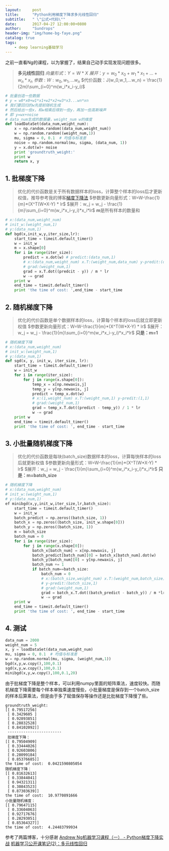 ```yaml
---
layout:     post
title:      "Python利用梯度下降求多元线性回归"
subtitle:   " \"公式+代码\""
date:       2017-04-27 12:00:00+0800
author:     "Sundrops"
header-img: "img/home-bg-faye.png"
catalog: true
tags:
    - deep learning基础学习
---
```


之前一直看Ng的课程，以为掌握了，结果自己动手实现发现问题很多。
> **多元线性回归**
$向量形式：Y=W*X$
$展开：y = w_0*x_0+w_1*x_1+...+w_n*x_n$
$参数:W: w_0,w_1,...w_n$
$代价函数：J(w_0,w_1,...w_n) = \frac{1}{2m}\sum_{i=0}^m(w_i*x_i-y_i)$

``` python
# 批量创造一些数据
# y = w0*x0+w1*x1+w2*x2+w3*x3...wn*xn
# 我们要回归的w先提前随机生成
# 然后给出一些x，和w相乘后得到一些y，再加一些高斯噪声
# 即 y=wx+noise
# data_num生成的数据量，weight_num w的维度
def loadDataSet(data_num,weight_num):
    x = np.random.random((data_num,weight_num))
    w = np.random.random((weight_num,1))
    mu, sigma = 0, 0.1  # 均值与标准差
    noise = np.random.normal(mu, sigma, (data_num, 1))
    y = x.dot(w)+ noise
    print 'groundtruth_weight:'
    print w
    return x, y
```
##  1. 批梯度下降 ##
> 优化的代价函数是关于所有数据样本的loss，计算整个样本的loss后才更新权值，推导参考我的博客[梯度下降法](http://blog.csdn.net/u013010889/article/details/61658311)
> $参数更新向量形式：W=W-\frac{1}{m}*(X^T(W*X-Y) * lr$
$展开：w_j = w_j - \frac{1}{m}\sum_{i=0}^m(w_i*x_i-y_i)*x_i*lr$
**m**是所有样本的数量和

``` python
# x:(data_num,weight_num)
# init_w:(weight_num,1)
# y:(data_num,1)
def bgd(x,init_w,y,iter_size,lr):
	start_time = timeit.default_timer()
    w = init_w
    m = x.shape[0]
    for i in range(iter_size):
        predict = x.dot(w) # predict:(data_num,1)
        # x:(data_num,weight_num) x.T:(weight_num,data_num) y-predit:(data_num,1)
        # grad:(weight_num,1)
        grad = x.T.dot((predcit - y)) / m * lr
        w -= grad
    print w
    end_time = timeit.default_timer()
    print 'the time of cost: ',end_time - start_time
```
##  2. 随机梯度下降 ##
>优化的代价函数是单个数据样本的loss，计算每个样本的loss后就立即更新权值
 $参数更新向量形式：W=W-\frac{1}{m}*(X^T(W*X-Y) * lr$
$展开：w_j = w_j - \frac{1}{m}\sum_{i=0}^m(w_i*x_i-y_i)*x_i*lr$
**只是：m=1**

``` python
# 随机梯度下降
# x:(data_num,weight_num)
# init_w:(weight_num,1)
# y:(data_num,1)
def sgd(x, y, init_w, iter_size, lr):
    start_time = timeit.default_timer()
    w = init_w
    for i in range(iter_size):
        for j in range(x.shape[0]):
            temp_x = x[np.newaxis,j]
            temp_y = y[np.newaxis, j]
            predict = temp_x.dot(w)
            # x:(1,weight_num) x.T:(weight_num,1) y-predit:(1,1)
	        # grad:(weight_num,1)
            grad = temp_x.T.dot((predict - temp_y)) / 1 * lr
            w -= grad
    print w
    end_time = timeit.default_timer()
    print 'the time of cost: ', end_time - start_time
```
##  3. 小批量随机梯度下降 ##
>优化的代价函数是每块(batch_size)数据样本的loss，计算每快样本的loss后就更新权值
 $参数更新向量形式：W=W-\frac{1}{m}*(X^T(W*X-Y) * lr$
$展开：w_j = w_j - \frac{1}{m}\sum_{i=0}^m(w_i*x_i-y_i)*x_i*lr$
**只是：m=batch_size**

``` python
# 随机梯度下降
# x:(data_num,weight_num)
# init_w:(weight_num,1)
# y:(data_num,1)
ef minibgd(x,y,init_w,iter_size,lr,batch_size):
    start_time = timeit.default_timer()
    w = init_w
    batch_predict = np.zeros((batch_size, 1))
    batch_x = np.zeros((batch_size, init_w.shape[0]))
    batch_y = np.zeros((batch_size, 1))
    m = batch_size
    batch_num = 0
    for i in range(iter_size):
        for j in range(x.shape[0]):
            batch_x[batch_num] = x[np.newaxis, j]
            batch_predict[batch_num][0] = batch_x[batch_num].dot(w)
            batch_y[batch_num][0] = y[np.newaxis, j]
            batch_num += 1
            if batch_num==batch_size:
                batch_num = 0
                # x:(batch_size,weight_num) x.T:(weight_num,batch_size)
                # y-predit:(batch_size,1)
		        # grad:(weight_num,1)
                grad = batch_x.T.dot((batch_predict - batch_y)) / m *lr
                w -= grad
    print w
    end_time = timeit.default_timer()
    print 'the time of cost: ', end_time - start_time
```

## 4. 测试 ##

```python
data_num = 2000
weight_num = 5
x, y = loadDataSet(data_num,weight_num)
mu, sigma = 0, 0.1  # 均值与标准差
w = np.random.normal(mu, sigma, (weight_num,1))
bgd(x,y,w.copy(),100,0.1)
sgd(x,y,w.copy(),100,0.1)
minibgd(x,y,w.copy(),100,0.1,20)

```
由于批梯度下降是整个样本，可以利用numpy里面的矩阵乘法，速度较快。而随机梯度下降需要每个样本单独乘速度慢些，小批量梯度是保存到一个batch_size的样本后算乘法，但是由于多了赋值保存等操作还是比批梯度下降慢了些。
```
groundtruth_weight:
[[ 0.79517256]
 [ 0.3429605 ]
 [ 0.92893851]
 [ 0.28832528]
 [ 0.84102092]]
 ------------------------
 批梯度下降：
[[ 0.79504909]
 [ 0.33444026]
 [ 0.92603806]
 [ 0.28099184]
 [ 0.85376685]]
the time of cost:  0.0421590805054
随机梯度下降：
[[ 0.81632613]
 [ 0.33844041]
 [ 0.94321311]
 [ 0.30843523]
 [ 0.87303639]]
the time of cost:  10.9770891666
小批量随机梯度：
[[ 0.79647115]
 [ 0.33604063]
 [ 0.92717676]
 [ 0.28293051]
 [ 0.85364327]]
the time of cost:  4.24483799934
```
参考了两篇博客，十分感谢
[ Andrew Ng机器学习课程（一） - Python梯度下降实战](http://blog.csdn.net/mango_badnot/article/details/52328740?locationNum=10)
[机器学习公开课笔记(2)：多元线性回归](http://www.cnblogs.com/python27/p/MachineLearningWeek02.html)
